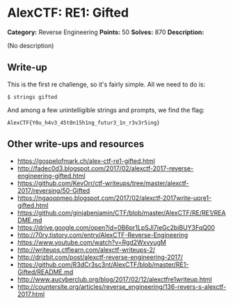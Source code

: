 # AlexCTF: RE1: Gifted

**Category:** Reverse Engineering
**Points:** 50
**Solves:** 870
**Description:**

(No description)

## Write-up

This is the first re challenge, so it's fairly simple. All we need to do is:

`$ strings gifted`

And among a few unintelligible strings and prompts, we find the flag:

`AlexCTF{Y0u_h4v3_45t0n15h1ng_futur3_1n_r3v3r5ing}`

## Other write-ups and resources

 * https://gospelofmark.ch/alex-ctf-re1-gifted.html
 * http://fadec0d3.blogspot.com/2017/02/alexctf-2017-reverse-engineering-gifted.html
 * https://github.com/KevOrr/ctf-writeups/tree/master/alexctf-2017/reversing/50-Gifted
 * https://ngaoopmeo.blogspot.com/2017/02/alexctf-2017write-upre1-gifted.html
 * https://github.com/ginjabenjamin/CTF/blob/master/AlexCTF/RE/RE1/README.md
 * https://drive.google.com/open?id=0B6pr1LpSJl7ieGc2bjBUY3FqQ00
 * http://70ry.tistory.com/entry/AlexCTF-Reverse-Engineering
 * https://www.youtube.com/watch?v=Rgd2WxvyugM
 * http://writeups.ctflearn.com/alexctf-writeups-2/
 * http://drizbit.com/post/alexctf-reverse-engineering-2017/
 * https://github.com/R3dCr3sc3nt/AlexCTF/blob/master/RE1-Gifted/README.md
 * http://www.aucyberclub.org/blog/2017/02/12/alexctfre1writeup.html
 * http://countersite.org/articles/reverse_engineering/136-revers-s-alexctf-2017.html
